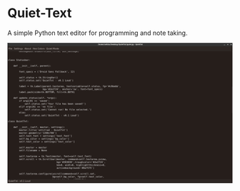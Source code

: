 # Quiet-Text
A simple Python text editor for programming and note taking. 

<img src="images/picture_of_app.png" alt="there should be an image here...">
